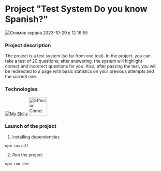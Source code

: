 # Project "Test System Do you know Spanish?"
![Снимок экрана 2023-10-29 в 12 16 55](https://github.com/Filin1985/test_system/assets/16574140/be48e4ed-6c58-4870-9d77-a190f2aaea3e)

### Project description

The project is a test system (so far from one test). In the project, you can take a test of 20 questions; after answering, the system will highlight correct and incorrect questions for you. Also, after passing the test, you will be redirected to a page with basic statistics on your previous attempts and the current one.

### Technologies

[![My Skills](https://skillicons.dev/icons?i=typescript,react,html,css)](https://skillicons.dev)
<a href="https://effector.dev" target="_blank" rel="noopener noreferrer">
<img width="60" src="https://raw.githubusercontent.com/effector/effector/master/website/client/static/img/comet.svg" alt="Effector Comet Logo" />
</a>

### Launch of the project

1. Installing dependencies

```
npm install
```

2. Run the project

```
npm run dev
```
